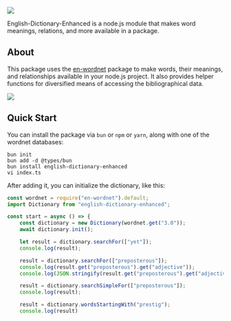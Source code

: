 ![](assets/wordnet-readme-logo.png)

English-Dictionary-Enhanced is a node.js module that makes word meanings, relations, and more available in a package.

## About

This package uses the [en-wordnet](https://github.com/lifewhere/english-dictionary-enhanced) package to make words, their meanings, and relationships available in your node.js project. It also provides helper functions for diversified means of accessing the bibliographical data.

![](https://img.shields.io/github/license/lifewhere/english-dictionary-enhanced.svg)

## Quick Start

You can install the package via `bun` or `npm` or `yarn`, along with one of the wordnet databases:

```
bun init
bun add -d @types/bun
bun install english-dictionary-enhanced
vi index.ts
```

After adding it, you can initialize the dictionary, like this:

```js
const wordnet = require("en-wordnet").default;
import Dictionary from "english-dictionary-enhanced";

const start = async () => {
    const dictionary = new Dictionary(wordnet.get("3.0"));
    await dictionary.init();

    let result = dictionary.searchFor(["yet"]);
    console.log(result);

    result = dictionary.searchFor(["preposterous"]);
    console.log(result.get("preposterous").get("adjective"));
    console.log(JSON.stringify(result.get("preposterous").get("adjective"), null, '\t'));

    result = dictionary.searchSimpleFor(["preposterous"]);
    console.log(result);

    result = dictionary.wordsStartingWith("prestig");
    console.log(result)

 